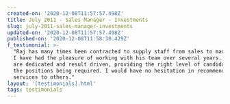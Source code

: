 ```yaml
---
created-on: '2020-12-08T11:57:57.498Z'
title: July 2011 - Sales Manager - Investments
slug: july-2011-sales-manager-investments
updated-on: '2020-12-08T11:57:57.498Z'
published-on: '2020-12-08T11:58:30.429Z'
f_testimonial: >-
  "Raj has many times been contracted to supply staff from sales to management.
  I have had the pleasure of working with his team over several years. His team
  are dedicated and result driven, providing the right level of candidates for
  the positions being required. I would have no hesitation in recommending his
  services to others."
layout: '[testimonials].html'
tags: testimonials
---
```



